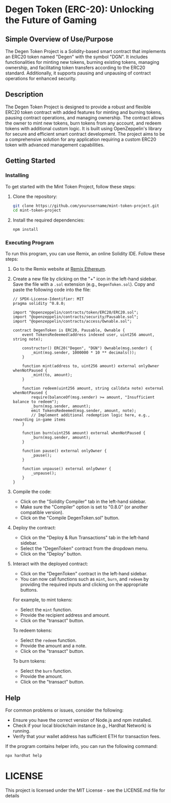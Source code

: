# Degen Token (ERC-20): Unlocking the Future of Gaming

## Simple Overview of Use/Purpose
The Degen Token Project is a Solidity-based smart contract that implements an ERC20 token named "Degen" with the symbol "DGN". It includes functionalities for minting 
new tokens, burning existing tokens, managing ownership, and facilitating token transfers according to the ERC20 standard. Additionally, it supports pausing and unpausing 
of contract operations for enhanced security.

## Description
The Degen Token Project is designed to provide a robust and flexible ERC20 token contract with added features for minting and burning tokens, pausing contract 
operations, and managing ownership. The contract allows the owner to mint new tokens, burn tokens from any account, and redeem tokens with additional custom logic. 
It is built using OpenZeppelin's library for secure and efficient smart contract development. The project aims to be a comprehensive solution for any application 
requiring a custom ERC20 token with advanced management capabilities.

## Getting Started

### Installing
To get started with the Mint Token Project, follow these steps:

1. Clone the repository:
    ```bash
    git clone https://github.com/yourusername/mint-token-project.git
    cd mint-token-project
    ```

2. Install the required dependencies:
    ```bash
    npm install
    ```

### Executing Program
To run this program, you can use Remix, an online Solidity IDE. Follow these steps:

1. Go to the Remix website at [Remix Ethereum](https://remix.ethereum.org/).

2. Create a new file by clicking on the "+" icon in the left-hand sidebar. Save the file with a `.sol` extension (e.g., `DegenToken.sol`). Copy and paste the following code into the file:

    ```solidity
    // SPDX-License-Identifier: MIT
    pragma solidity ^0.8.0;

    import "@openzeppelin/contracts/token/ERC20/ERC20.sol";
    import "@openzeppelin/contracts/security/Pausable.sol";
    import "@openzeppelin/contracts/access/Ownable.sol";

    contract DegenToken is ERC20, Pausable, Ownable {
        event TokensRedeemed(address indexed user, uint256 amount, string note);

        constructor() ERC20("Degen", "DGN") Ownable(msg.sender) {
            _mint(msg.sender, 1000000 * 10 ** decimals());
        }

        function mint(address to, uint256 amount) external onlyOwner whenNotPaused {
            _mint(to, amount);
        }

        function redeem(uint256 amount, string calldata note) external whenNotPaused {
            require(balanceOf(msg.sender) >= amount, "Insufficient balance to redeem");
            _burn(msg.sender, amount);
            emit TokensRedeemed(msg.sender, amount, note);
            // Implement additional redemption logic here, e.g., rewarding in-game items
        }

        function burn(uint256 amount) external whenNotPaused {
            _burn(msg.sender, amount);
        }

        function pause() external onlyOwner {
            _pause();
        }

        function unpause() external onlyOwner {
            _unpause();
        }
    }
    ```

3. Compile the code:
    - Click on the "Solidity Compiler" tab in the left-hand sidebar.
    - Make sure the "Compiler" option is set to "0.8.0" (or another compatible version).
    - Click on the "Compile DegenToken.sol" button.

4. Deploy the contract:
    - Click on the "Deploy & Run Transactions" tab in the left-hand sidebar.
    - Select the "DegenToken" contract from the dropdown menu.
    - Click on the "Deploy" button.

5. Interact with the deployed contract:
    - Click on the "DegenToken" contract in the left-hand sidebar.
    - You can now call functions such as `mint`, `burn`, and `redeem` by providing the required inputs and clicking on the appropriate buttons.

    For example, to mint tokens:
    - Select the `mint` function.
    - Provide the recipient address and amount.
    - Click on the "transact" button.

    To redeem tokens:
    - Select the `redeem` function.
    - Provide the amount and a note.
    - Click on the "transact" button.

    To burn tokens:
    - Select the `burn` function.
    - Provide the amount.
    - Click on the "transact" button.


## Help
For common problems or issues, consider the following:

- Ensure you have the correct version of Node.js and npm installed.
- Check if your local blockchain instance (e.g., Hardhat Network) is running.
- Verify that your wallet address has sufficient ETH for transaction fees.

If the program contains helper info, you can run the following command:
```bash
npx hardhat help
```
# LICENSE
This project is licensed under the MIT License - see the LICENSE.md file for details
